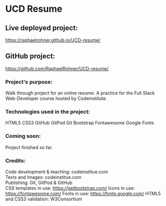 # UCD Resume

## Live deployed project:
https://raphaelrohner.github.io/UCD-resume/

## GitHub project:
https://github.com/RaphaelRohner/UCD-resume/

### Project's purpose:
Walk through project for an online resume. A practice for the Full Stack Web-Developer course hosted by Codeinstitute.

### Technologies used in the project:
HTML5
CSS3
GitHub
GitPod
Git
Bootstrap
Fontawesome
Google Fonts

### Coming soon:
Project finished so far.

### Credits:
Code development & teaching: codeinstitue.com\
Texts and Images: codeinstitue.com\
Publishing: Git, GitPod & GitHub\
CSS templates in use: https://getbootstrap.com/
Icons in use: https://fontawesome.com/
Fonts in use: https://fonts.google.com/
HTML5 and CSS3 validation: W3Consortium